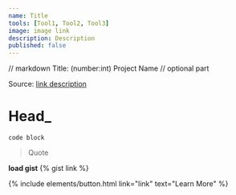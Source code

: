 ```yaml
---
name: Title
tools: [Tool1, Tool2, Tool3]
image: image link
description: Description
published: false
---
```

// markdown Title: (number:int) Project Name
// optional part

Source: [link description](link)

# Head_
```
code block
```

> Quote

**load gist**
{% gist link %}

<p class="text-center">
{% include elements/button.html link="link" text="Learn More" %}
</p>